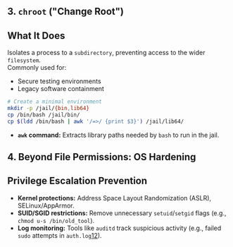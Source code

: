## **3. `chroot` ("Change Root")**

## What It Does

Isolates a process to a `subdirectory`, preventing access to the wider `filesystem`.  
Commonly used for:

- Secure testing environments
- Legacy software containment

```bash
# Create a minimal environment
mkdir -p /jail/{bin,lib64}
cp /bin/bash /jail/bin/
cp $(ldd /bin/bash | awk '/=>/ {print $3}') /jail/lib64/
```

- **`awk` command:** Extracts library paths needed by `bash` to run in the jail.

## **4. Beyond File Permissions: OS Hardening**

## Privilege Escalation Prevention

- **Kernel protections:** Address Space Layout Randomization (ASLR), SELinux/AppArmor.
- **SUID/SGID restrictions:** Remove unnecessary `setuid`/`setgid` flags (e.g., `chmod u-s /bin/old_tool`).
- **Log monitoring:** Tools like `auditd` track suspicious activity (e.g., failed `sudo` attempts in `auth.log`[1](https://betterstack.com/community/guides/logging/monitoring-linux-auth-logs/)[2](https://www.libertycenterone.com/blog/linux-security-logs/)).


